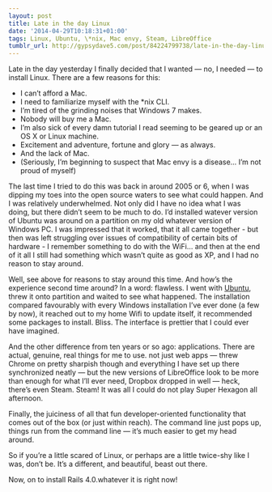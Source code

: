 ```yaml
---
layout: post
title: Late in the day Linux
date: '2014-04-29T10:18:31+01:00'
tags: Linux, Ubuntu, \*nix, Mac envy, Steam, LibreOffice
tumblr_url: http://gypsydave5.com/post/84224799738/late-in-the-day-linux
---
```

Late in the day yesterday I finally decided that I wanted — no, I needed — to install Linux. There are a few reasons for this:

- I can’t afford a Mac.
- I need to familiarize myself with the \*nix CLI.
- I’m tired of the grinding noises that Windows 7 makes.
- Nobody will buy me a Mac.
- I’m also sick of every damn tutorial I read seeming to be geared up or an OS X or Linux machine.
- Excitement and adventure, fortune and glory — as always.
- And the lack of Mac.
- (Seriously, I’m beginning to suspect that Mac envy is a disease… I’m not proud of myself)

The last time I tried to do this was back in around 2005 or 6, when I was dipping my toes into the open source waters to see what could happen. And I was relatively underwhelmed. Not only did I have no idea what I was doing, but there didn’t seem to be much to do. I’d installed watever version of Ubuntu was around on a partition on my old whatever version of Windows PC. I was impressed that it worked, that it all came together - but then was left struggling over issues of compatibility of certain bits of hardware - I remember something to do with the WiFi… and then at the end of it all I still had something which wasn’t quite as good as XP, and I had no reason to stay around.

Well, see above for reasons to stay around this time. And how’s the experience second time around? In a word: flawless. I went with [Ubuntu][Ubuntu], threw it onto partition and waited to see what happened. The installation compared favourably with every Windows installation I’ve ever done (a few by now), it reached out to my home Wifi to update itself, it recommended some packages to install. Bliss. The interface is prettier that I could ever have imagined.

And the other difference from ten years or so ago: applications. There are actual, genuine, real things for me to use. not just web apps — threw Chrome on pretty sharpish though and everything I have set up there synchronized neatly — but the new versions of LibreOffice look to be more than enough for what I’ll ever need, Dropbox dropped in well — heck, there’s even Steam. Steam! It was all I could do not play Super Hexagon all afternoon.

Finally, the juiciness of all that fun developer-oriented functionality that comes out of the box (or just within reach). The command line just pops up, things run from the command line — it’s much easier to get my head around.

So if you’re a little scared of Linux, or perhaps are a little twice-shy like I was, don’t be. It’s a different, and beautiful, beast out there.

Now, on to install Rails 4.0.whatever it is right now!

[Ubuntu]: http://www.ubuntu.com/
